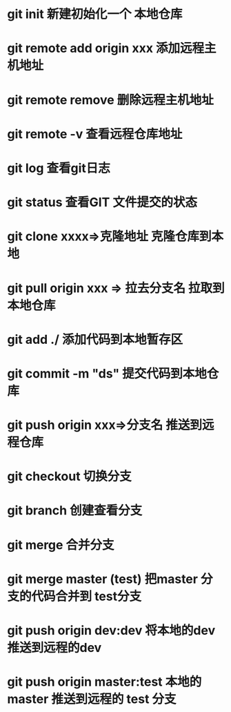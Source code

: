 
# git init 新建初始化一个 本地仓库 

# git remote add origin xxx  添加远程主机地址
# git remote remove  删除远程主机地址
# git remote -v  查看远程仓库地址


# git log  查看git日志
# git status 查看GIT 文件提交的状态 


# git clone xxxx=>克隆地址  克隆仓库到本地 
# git pull origin xxx => 拉去分支名  拉取到本地仓库
# git add ./   添加代码到本地暂存区 
# git commit -m "ds"  提交代码到本地仓库 
# git push origin  xxx=>分支名  推送到远程仓库


# git checkout 切换分支
# git branch 创建查看分支
# git merge  合并分支 
# git merge master  (test)   把master 分支的代码合并到 test分支 
# git push origin dev:dev  将本地的dev推送到远程的dev
# git push origin master:test   本地的master 推送到远程的 test 分支 